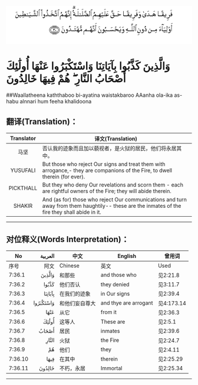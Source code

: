 ![007:030](images/007_030.gif)

# وَالَّذِينَ كَذَّبُوا بِآيَاتِنَا وَاسْتَكْبَرُوا عَنْهَا أُولَٰئِكَ أَصْحَابُ النَّارِ ۖ هُمْ فِيهَا خَالِدُونَ 

##Waallatheena kaththaboo bi-ayatina waistakbaroo AAanha ola-ika as-habu alnnari hum feeha khalidoona 

## 翻译(Translation)：

| Translator | 译文(Translation)                                            |
| :--------: | ------------------------------------------------------------ |
|    马坚    | 否认我的迹象而且加以藐视者，是火狱的居民，他们将永居其中。   |
|  YUSUFALI  | But those who reject Our signs and treat them with arrogance,- they are companions of the Fire, to dwell therein (for ever). |
| PICKTHALL  | But they who deny Our revelations and scorn them - each are rightful owners of the Fire; they will abide therein. |
|   SHAKIR   | And (as for) those who reject Our communications and turn away from them haughtily-- these are the inmates of the fire they shall abide in it. |

---

## 对位释义(Words Interpretation)：

| No   | العربية | 中文    | English | 曾用词 |
| ---- | ------: | ------- | ------- | ------ |
| 序号 |    阿文 | Chinese | 英文    | Used   |
| 7:36.1  | وَالَّذِينَ    | 和那些         | and those who         | 见2:21.8   |
| 7:36.2  | كَذَّبُوا     | 他们否认       | they denied           | 见3:11.7   |
| 7:36.3  | بِآيَاتِنَا   | 在我们的迹象   | in Our signs          | 见2:39.4   |
| 7:36.4  | وَاسْتَكْبَرُوا | 和他们妄自尊大 | and thye are arrogant | 见4:173.14 |
| 7:36.5  | عَنْهَا      | 从它           | from it               | 见2:36.3   |
| 7:36.6  | أُولَٰئِكَ     | 这等人         | These are             | 见2:5.1    |
| 7:36.7  | أَصْحَابُ     | 居民           | inmates               | 见2:39.6   |
| 7:36.8  | النَّارِ     | 火狱           | the Fire              | 见2:24.7   |
| 7:36.9  | هُمْ        | 他们           | they                  | 见2:4.11   |
| 7:36.10 | فِيهَا      | 在其中         | therein               | 见2:25.29  |
| 7:36.11 | خَالِدُونَ    | 不朽，永居     | Immortal              | 见2:25.34  |

---